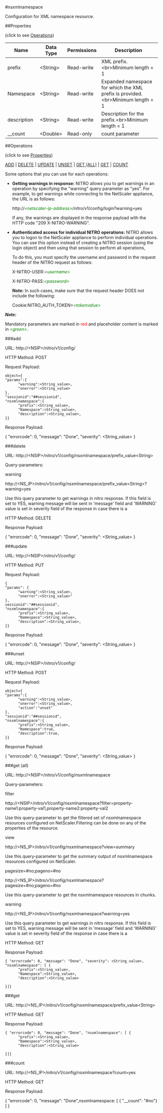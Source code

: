 #nsxmlnamespace

Configuration for XML namespace resource.


##Properties 
<span>(click to see [Operations](#operations))</span>


<table><thead><tr><th>Name</th><th> Data Type</th><th> Permissions</th><th>Description</th></tr></thead><tbody><tr><td>prefix</td><td>&lt;String></td><td>Read-write</td><td>XML prefix.&lt;br>Minimum length = 1</td><tr><tr><td>Namespace</td><td>&lt;String></td><td>Read-write</td><td>Expanded namespace for which the XML prefix is provided.&lt;br>Minimum length = 1</td><tr><tr><td>description</td><td>&lt;String></td><td>Read-write</td><td>Description for the prefix.&lt;br>Minimum length = 1</td><tr><tr><td>__count</td><td>&lt;Double></td><td>Read-only</td><td>count parameter</td><tr></tbody></table>
##Operations 
<span>(click to see [Properties](#properties))</span>


[ADD](#add) | [DELETE](#delete) | [UPDATE](#update) | [UNSET](#unset) | [GET (ALL)](#get-(all)) | [GET](#get) | [COUNT](#count)


Some options that you can use for each operations:
<ul><li><p><b>Getting warnings in response:</b> NITRO allows you to get warnings in an operation by specifying the "warning" query parameter as "yes". For example, to get warnings while connecting to the NetScaler appliance, the URL is as follows:</p><p>http://<span style="color:green;font-style:italic;">&lt;netscaler-ip-address&gt;</span>/nitro/v1/config/login?warning=yes</p><p>If any, the warnings are displayed in the response payload with the HTTP code "209 X-NITRO-WARNING".</p></li><li><p><b>Authenticated access for individual NITRO operations:</b> NITRO allows you to logon to the NetScaler appliance to perform individual operations. You can use this option instead of creating a NITRO session (using the login object) and then using that session to perform all operations,</p><p>To do this, you must specify the username and password in the request header of the NITRO request as follows:</p><p>X-NITRO-USER:<span style="color:green;font-style:italic;">&lt;username&gt;</span></p><p>X-NITRO-PASS:<span style="color:green;font-style:italic;">&lt;password&gt;</span></p><p><b>Note:</b> In such cases, make sure that the request header DOES not include the following:</p><p>Cookie:NITRO_AUTH_TOKEN=<span style="color:green;font-style:italic;">&lt;tokenvalue&gt;</span></p></li></ul>



***Note:*** 
Mandatory parameters are marked in <span style="color:#FF0000;">red</span> and placeholder content is marked in <span style="color:green;font-style:italic">&lt;green&gt;</span>.

###add



URL: http://&lt;NSIP&gt;/nitro/v1/config/
HTTP Method: POST
Request Payload: ```object={"params":{      "warning":<String_value>,      "onerror":<String_value>},"sessionid":"##sessionid","nsxmlnamespace":{      "prefix":<String_value>,      "Namespace":<String_value>,      "description":<String_value>,}}```
Response Payload: 
{ "errorcode": 0, "message": "Done", "severity": <String_value> }


###delete



URL: http://&lt;NSIP&gt;/nitro/v1/config/nsxmlnamespace/prefix_value&lt;String&gt;
Query-parameters:
warning
http://&lt;NS_IP&gt;/nitro/v1/config/nsxmlnamespace/prefix_value&lt;String&gt;?warning=yes
Use this query parameter to get warnings in nitro response. If this field is set to YES, warning message will be sent in 'message' field and 'WARNING' value is set in severity field of the response in case there is a



HTTP Method: DELETE
Response Payload: 
{ "errorcode": 0, "message": "Done", "severity": <String_value> }


###update



URL: http://&lt;NSIP&gt;/nitro/v1/config/
HTTP Method: PUT
Request Payload: ```{"params": {      "warning":<String_value>,      "onerror":<String_value>"},sessionid":"##sessionid","nsxmlnamespace":{      "prefix":<String_value>,      "Namespace":<String_value>,      "description":<String_value>,}}```
Response Payload: 
{ "errorcode": 0, "message": "Done", "severity": <String_value> }


###unset



URL: http://&lt;NSIP&gt;/nitro/v1/config/
HTTP Method: POST
Request Payload: ```object={"params":{      "warning":<String_value>,      "onerror":<String_value>,      "action":"unset"},"sessionid":"##sessionid","nsxmlnamespace":{      "prefix":<String_value>,      "Namespace":true,      "description":true,}}```
Response Payload: 
{ "errorcode": 0, "message": "Done", "severity": <String_value> }


###get (all)



URL: http://&lt;NSIP&gt;/nitro/v1/config/nsxmlnamespace
Query-parameters:
filter
http://&lt;NSIP&gt;/nitro/v1/config/nsxmlnamespace?filter=property-name1:property-val1,property-name2:property-val2
Use this query-parameter to get the filtered set of nsxmlnamespace resources configured on NetScaler.Filtering can be done on any of the properties of the resource.


view
http://&lt;NS_IP&gt;/nitro/v1/config/nsxmlnamespace?view=summary
Use this query-parameter to get the summary output of nsxmlnamespace resources configured on NetScaler.


pagesize=#no;pageno=#no
http://&lt;NS_IP&gt;/nitro/v1/config/nsxmlnamespace?pagesize=#no;pageno=#no
Use this query-parameter to get the nsxmlnamespace resources in chunks.


warning
http://&lt;NS_IP&gt;/nitro/v1/config/nsxmlnamespace?warning=yes
Use this query parameter to get warnings in nitro response. If this field is set to YES, warning message will be sent in 'message' field and 'WARNING' value is set in severity field of the response in case there is a



HTTP Method: GET
Response Payload: ```{ "errorcode": 0, "message": "Done", "severity": <String_value>, "nsxmlnamespace": [ {      "prefix":<String_value>,      "Namespace":<String_value>,      "description":<String_value>}]}```



###get



URL: http://&lt;NS_IP&gt;/nitro/v1/config/nsxmlnamespace/prefix_value&lt;String&gt;
HTTP Method: GET
Response Payload: ```{ "errorcode": 0, "message": "Done", "nsxmlnamespace": [ {      "prefix":<String_value>,      "Namespace":<String_value>,      "description":<String_value>}]}```



###count



URL: http://&lt;NS_IP&gt;/nitro/v1/config/nsxmlnamespace?count=yes
HTTP Method: GET
Response Payload: 
{ "errorcode": 0, "message": "Done",nsxmlnamespace: [ { "__count": "#no"} ] }


